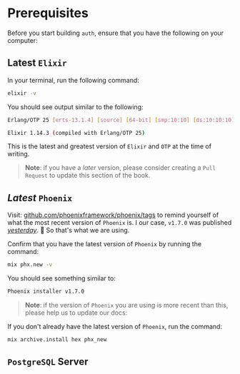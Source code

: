 # Prerequisites

Before you start building `auth`,
ensure that you have the following on your computer:

## Latest `Elixir`

In your terminal,
run the following command:


```sh
elixir -v
```

You should see output similar to the following:

```sh
Erlang/OTP 25 [erts-13.1.4] [source] [64-bit] [smp:10:10] [ds:10:10:10] [async-threads:1] [jit] [dtrace]

Elixir 1.14.3 (compiled with Erlang/OTP 25)
```

This is the latest and greatest version 
of `Elixir` and `OTP`
at the time of writing. 

> **Note**: if you have a _later_ version,
> please consider creating a `Pull Request` 
> to update this section of the book. 

## _Latest_ `Phoenix`

Visit: 
[github.com/phoenixframework/phoenix/tags](https://github.com/phoenixframework/phoenix/tags)
to remind yourself 
of what the most recent version of `Phoenix` is.
I our case, `v1.7.0` was published 
[_yesterday_](https://phoenixframework.org/blog/phoenix-1.7-final-released). 🎉
So that's what we are using.

Confirm that you have the latest version of `Phoenix`
by running the command:

```sh
mix phx.new -v
```

You should see something similar to:

```sh
Phoenix installer v1.7.0
```

> **Note**: if the version of `Phoenix` you are using
> is more recent than this, 
> please help us to update our docs:
> 


If you don't already have 
the latest version of `Phoenix`,
run the command: 

```sh
mix archive.install hex phx_new
```


## `PostgreSQL` Server


